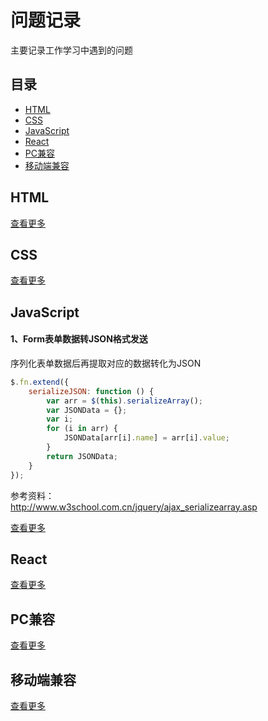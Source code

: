 问题记录
====
主要记录工作学习中遇到的问题  

目录
----
* [HTML](#html)
* [CSS](#css)
* [JavaScript](#javascript)
* [React](#react)
* [PC兼容](#PC兼容)
* [移动端兼容](#移动端兼容)

HTML
----
[查看更多](https://github.com/mevv/note/blob/master/HTML/html.md)

CSS
----
[查看更多](https://github.com/mevv/note/blob/master/CSS/css.md)

JavaScript
----
#### 1、Form表单数据转JSON格式发送
序列化表单数据后再提取对应的数据转化为JSON
```javascript
$.fn.extend({
    serializeJSON: function () {
        var arr = $(this).serializeArray();
        var JSONData = {};
        var i;
        for (i in arr) {
            JSONData[arr[i].name] = arr[i].value;
        }
        return JSONData;
    }
});
```
参考资料：<br>
http://www.w3school.com.cn/jquery/ajax_serializearray.asp  

[查看更多](https://github.com/mevv/note/blob/master/JavaScript/javascript.md)

React
----
[查看更多](https://github.com/mevv/note/blob/master/React/react.md)

PC兼容
----
[查看更多](https://github.com/mevv/note/blob/master/PC兼容/pc.md)

移动端兼容
----
[查看更多](https://github.com/mevv/note/blob/master/移动端兼容/mobile.md)



